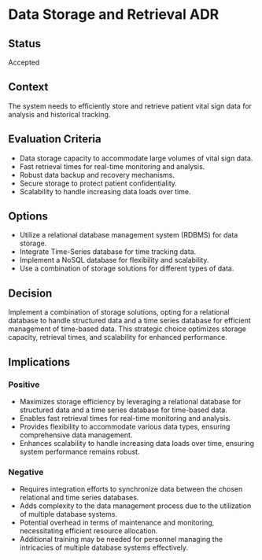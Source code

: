 # Data Storage and Retrieval ADR

## Status

Accepted

## Context

The system needs to efficiently store and retrieve patient vital sign data for analysis and historical tracking.

## Evaluation Criteria

- Data storage capacity to accommodate large volumes of vital sign data.
- Fast retrieval times for real-time monitoring and analysis.
- Robust data backup and recovery mechanisms.
- Secure storage to protect patient confidentiality.
- Scalability to handle increasing data loads over time.

## Options

- Utilize a relational database management system (RDBMS) for data storage.
- Integrate Time-Series database for time tracking data.
- Implement a NoSQL database for flexibility and scalability.
- Use a combination of storage solutions for different types of data.

## Decision

Implement a combination of storage solutions, opting for a relational database to handle structured data and a time series database for efficient management of time-based data. This strategic choice optimizes storage capacity, retrieval times, and scalability for enhanced performance.

## Implications

### Positive

- Maximizes storage efficiency by leveraging a relational database for structured data and a time series database for time-based data.
- Enables fast retrieval times for real-time monitoring and analysis.
- Provides flexibility to accommodate various data types, ensuring comprehensive data management.
- Enhances scalability to handle increasing data loads over time, ensuring system performance remains robust.

### Negative

- Requires integration efforts to synchronize data between the chosen relational and time series databases.
- Adds complexity to the data management process due to the utilization of multiple database systems.
- Potential overhead in terms of maintenance and monitoring, necessitating efficient resource allocation.
- Additional training may be needed for personnel managing the intricacies of multiple database systems effectively.
